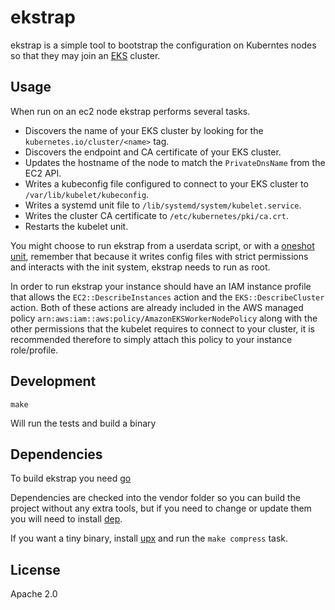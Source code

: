 # ekstrap

ekstrap is a simple tool to bootstrap the configuration on Kuberntes nodes so that they may join an [EKS](https://aws.amazon.com/eks/) cluster.

## Usage

When run on an ec2 node ekstrap performs several tasks.

* Discovers the name of your EKS cluster by looking for the `kubernetes.io/cluster/<name>` tag.
* Discovers the endpoint and CA certificate of your EKS cluster.
* Updates the hostname of the node to match the `PrivateDnsName` from the EC2 API.
* Writes a kubeconfig file configured to connect to your EKS cluster to `/var/lib/kubelet/kubeconfig`.
* Writes a systemd unit file to `/lib/systemd/system/kubelet.service`.
* Writes the cluster CA certificate to `/etc/kubernetes/pki/ca.crt`.
* Restarts the kubelet unit.

You might choose to run ekstrap from a userdata script, or with a [oneshot unit](example/ekstrap.service), remember that because it writes config files with strict permissions and interacts with the init system, ekstrap needs to run as root.

In order to run ekstrap your instance should have an IAM instance profile that allows the `EC2::DescribeInstances` action and the `EKS::DescribeCluster` action. Both of these actions are already included in the AWS managed policy `arn:aws:iam::aws:policy/AmazonEKSWorkerNodePolicy` along with the other permissions that the kubelet requires to connect to your cluster, it is recommended therefore to simply attach this policy to your instance role/profile.

## Development

`make`

Will run the tests and build a binary

## Dependencies

To build ekstrap you need [go](https://golang.org/)

Dependencies are checked into the vendor folder so you can build the project without any extra tools,
but if you need to change or update them you will need to install [dep](https://golang.github.io/dep/).

If you want a tiny binary, install [upx](https://upx.github.io/) and run the `make compress` task.

## License

Apache 2.0
